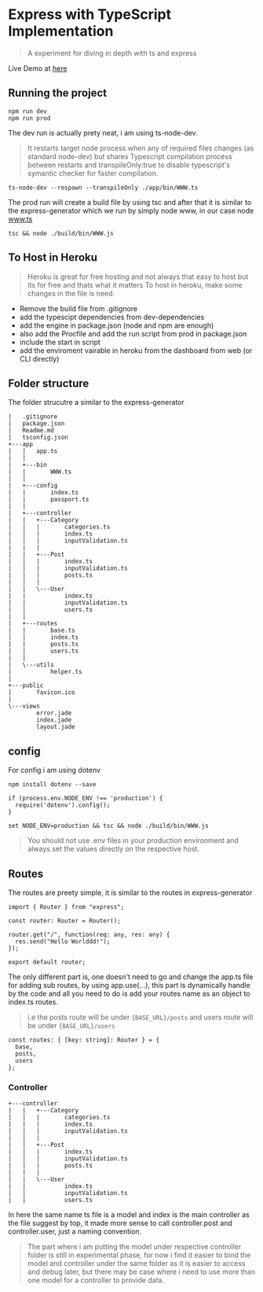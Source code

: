 # Express with TypeScript Implementation

> A experiment for diving in depth with ts and express

Live Demo at [here](https://deltadevblog.herokuapp.com/api/v1/)

## Running the project

```
npm run dev
npm run prod
```

The dev run is actually prety neat, i am using ts-node-dev.

> It restarts target node process when any of required files changes (as standard node-dev) but shares Typescript compilation process between restarts and transpileOnly:true to disable typescript's symantic checker for faster compilation.

```
ts-node-dev --respawn --transpileOnly ./app/bin/WWW.ts
```

The prod run will create a build file by using tsc and after that it is similar to the express-generator which we run by simply node www, in our case node www.ts

```
tsc && node ./build/bin/WWW.js
```

## To Host in Heroku

> Heroku is great for free hosting and not always that easy to host but its for free and thats what it matters
> To host in heroku, make some changes in the file is need.

- Remove the build file from .gitignore
- add the typescipt dependencies from dev-dependencies
- add the engine in package.json (node and npm are enough)
- also add the Procfile and add the run script from prod in package.json
- include the start in script
- add the enviroment vairable in heroku from the dashboard from web (or CLI directly)

## Folder structure

The folder strucutre a similar to the express-generator

```
|   .gitignore
|   package.json
|   Readme.md
|   tsconfig.json
+---app
|   |   app.ts
|   |
|   +---bin
|   |       WWW.ts
|   |
|   +---config
|   |       index.ts
|   |       passport.ts
|   |
|   +---controller
|   |   +---Category
|   |   |       categories.ts
|   |   |       index.ts
|   |   |       inputValidation.ts
|   |   |
|   |   +---Post
|   |   |       index.ts
|   |   |       inputValidation.ts
|   |   |       posts.ts
|   |   |
|   |   \---User
|   |           index.ts
|   |           inputValidation.ts
|   |           users.ts
|   |
|   +---routes
|   |       base.ts
|   |       index.ts
|   |       posts.ts
|   |       users.ts
|   |
|   \---utils
|           helper.ts
|
+---public
|       favicon.ico
|
\---views
        error.jade
        index.jade
        layout.jade
```

## config

For config i am using dotenv

```
npm install dotenv --save
```

```
if (process.env.NODE_ENV !== 'production') {
  require('dotenv').config();
}
```

```
set NODE_ENV=production && tsc && node ./build/bin/WWW.js
```

> You should not use .env files in your production environment and always set the values directly on the respective host.

## Routes

The routes are preety simple, it is similar to the routes in express-generator

```
import { Router } from "express";

const router: Router = Router();

router.get("/", function(req: any, res: any) {
  res.send("Hello Worlddd!");
});

export default router;
```

The only different part is, one doesn't need to go and change the app.ts file for adding sub routes, by using app.use(...), this part is dynamically handle by the code and all you need to do is add your routes name as an object to index.ts routes.

> i.e the posts route will be under `{BASE_URL}/posts` and users route will be under `{BASE_URL}/users`

```
const routes: { [key: string]: Router } = {
  base,
  posts,
  users
};
```

### Controller

```
+---controller
|   |   +---Category
|   |   |       categories.ts
|   |   |       index.ts
|   |   |       inputValidation.ts
|   |   |
|   |   +---Post
|   |   |       index.ts
|   |   |       inputValidation.ts
|   |   |       posts.ts
|   |   |
|   |   \---User
|   |           index.ts
|   |           inputValidation.ts
|   |           users.ts
```

In here the same name ts file is a model and index is the main controller as the file suggest by top,
it made more sense to call controller.post and controller.user, just a naming convention.

> The part where i am putting the model under respective controller folder is still in experimental phase, for now i find it easier to bind the model and controller under the same folder as it is easier to access and debug later, but there may be case where i need to use more than one model for a controller to provide data.
